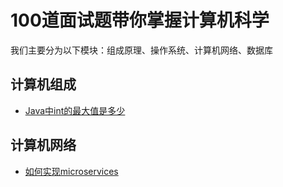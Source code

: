 # 100道面试题带你掌握计算机科学


我们主要分为以下模块：组成原理、操作系统、计算机网络、数据库


## 计算机组成

- [Java中int的最大值是多少](JavaInt/README.md)

## 计算机网络

- [如何实现microservices](Microservices/README.md)
